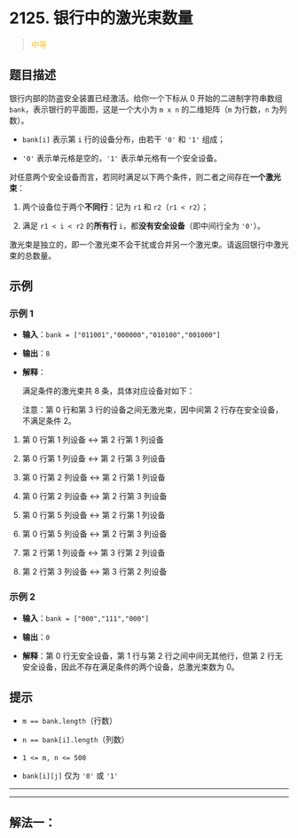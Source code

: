 # 2125. 银行中的激光束数量
><span style="color:rgb(251,193,45)">中等</span>
## 题目描述

银行内部的防盗安全装置已经激活。给你一个下标从 0 开始的二进制字符串数组 `bank`，表示银行的平面图，这是一个大小为 `m x n` 的二维矩阵（`m` 为行数，`n` 为列数）。



* `bank[i]` 表示第 `i` 行的设备分布，由若干 `'0'` 和 `'1'` 组成；

* `'0'` 表示单元格是空的，`'1'` 表示单元格有一个安全设备。

对任意两个安全设备而言，若同时满足以下两个条件，则二者之间存在**一个激光束**：



1. 两个设备位于两个**不同行**：记为 `r1` 和 `r2`（`r1 < r2`）；

2. 满足 `r1 < i < r2` 的**所有行&#x20;**`i`，都**没有安全设备**（即中间行全为 `'0'`）。

激光束是独立的，即一个激光束不会干扰或合并另一个激光束。请返回银行中激光束的总数量。

## 示例

### 示例 1



* **输入**：`bank = ["011001","000000","010100","001000"]`

* **输出**：`8`

* **解释**：

  满足条件的激光束共 8 条，具体对应设备对如下：

  注意：第 0 行和第 3 行的设备之间无激光束，因中间第 2 行存在安全设备，不满足条件 2。

1. 第 0 行第 1 列设备 ↔ 第 2 行第 1 列设备

2. 第 0 行第 1 列设备 ↔ 第 2 行第 3 列设备

3. 第 0 行第 2 列设备 ↔ 第 2 行第 1 列设备

4. 第 0 行第 2 列设备 ↔ 第 2 行第 3 列设备

5. 第 0 行第 5 列设备 ↔ 第 2 行第 1 列设备

6. 第 0 行第 5 列设备 ↔ 第 2 行第 3 列设备

7. 第 2 行第 1 列设备 ↔ 第 3 行第 2 列设备

8. 第 2 行第 3 列设备 ↔ 第 3 行第 2 列设备

### 示例 2



* **输入**：`bank = ["000","111","000"]`

* **输出**：`0`

* **解释**：第 0 行无安全设备，第 1 行与第 2 行之间中间无其他行，但第 2 行无安全设备，因此不存在满足条件的两个设备，总激光束数为 0。

## 提示



* `m == bank.length`（行数）

* `n == bank[i].length`（列数）

* `1 <= m, n <= 500`

* `bank[i][j]` 仅为 `'0'` 或 `'1'`



















***
***



















## 解法一：
